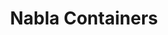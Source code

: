 ---
# Accomplishments widget.
widget: "howto"  # Widget name:  common, howto perspective, reading, cd-with-jenkins-and-docker  etc
headless: true  # This file represents a page section.
active: true  # Activate this widget? true/false
weight: 4 # Order that this section will appear.
title: "Nabla Containers"
subtitle: ""

# Date format
date_format: "Jan 2006"

# Accomplishments.
#   Add/remove as many `[[item]]` blocks below as you like.
#   `title`, `organization` and `date_start` are the required parameters.
#   Leave other parameters empty if not required.
#   Begin/end multi-line descriptions with 3 quotes `"""`.
item:
smallItem: 
 - title: "Nabla Containers: a New Approach to Container Isolation"
   summary: "nabla-containers.github.io"
   linkText: ""
   linkUrl: "https://nabla-containers.github.io/"
   openNewWindow: 
   image: "https://res.cloudinary.com/agile-seo/image/fetch/w_62,dpr_1.0,d_blank_am8gzx.png/https%3A%2F%2Flogo.clearbit.com%2Fnabla-containers.github.io%3Fsize%3D250" 
 - title: "Measuring the Horizontal Attack Profile of Nabla Containers"
   summary: "blog.hansenpartnership.com"
   linkText: ""
   linkUrl: "https://blog.hansenpartnership.com/measuring-the-horizontal-attack-profile-of-nabla-containers/"
   openNewWindow: 
   image: "https://res.cloudinary.com/agile-seo/image/fetch/w_62,dpr_1.0,d_blank_am8gzx.png/https%3A%2F%2Flogo.clearbit.com%2Fblog.hansenpartnership.com%3Fsize%3D250" 
 - title: "A New Method of Containment: IBM Nabla Containers"
   summary: "blog.hansenpartnership.com"
   linkText: ""
   linkUrl: "https://blog.hansenpartnership.com/a-new-method-of-containment-ibm-nabla-containers/"
   openNewWindow: 
   image: "https://res.cloudinary.com/agile-seo/image/fetch/w_62,dpr_1.0,d_blank_am8gzx.png/https%3A%2F%2Flogo.clearbit.com%2Fblog.hansenpartnership.com%3Fsize%3D250" 
 - title: "Successfully Running Containers with NABLA runtime on Ubuntu Machines"
   summary: "medium.com"
   linkText: ""
   linkUrl: "https://medium.com/@abdennour.toumi/successfully-running-containers-with-nabla-runtime-on-ubuntu-machines-2ec06e62861e"
   openNewWindow: 
   image: "https://res.cloudinary.com/agile-seo/image/fetch/w_62,dpr_1.0,d_blank_am8gzx.png/https%3A%2F%2Flogo.clearbit.com%2Fmedium.com%3Fsize%3D250" 
 - title: "How an Application Written in Golang can be Built and Run as a Nabla Container"
   summary: "nabla-containers.github.io"
   linkText: ""
   linkUrl: "https://nabla-containers.github.io/2018/10/29/go/"
   openNewWindow: 
   image: "https://res.cloudinary.com/agile-seo/image/fetch/w_62,dpr_1.0,d_blank_am8gzx.png/https%3A%2F%2Flogo.clearbit.com%2Fnabla-containers.github.io%3Fsize%3D250" 
---
